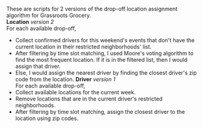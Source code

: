 These are scripts for 2 versions of the drop-off location assignment algorithm for Grassroots Grocery.<br>
**Location** _version 2_<br>
For each available drop-off, 
- Collect confirmed drivers for this weekend's events that don't have the current location in their restricted neighborhoods' list. 
- After filtering by time slot matching, I used Moore's voting algorithm to find the most frequent location. If it is in the filtered list, then I would assign that driver. 
- Else, I would assign the nearest driver by finding the closest driver's zip code from the location. 
**Driver** _version 1_<br>
For each available drop-off,
- Collect available locations for the current week.
- Remove locations that are in the current driver's restricted neighborhoods. 
- After filtering by time slot matching, assign the closest driver to the location using zip codes.
